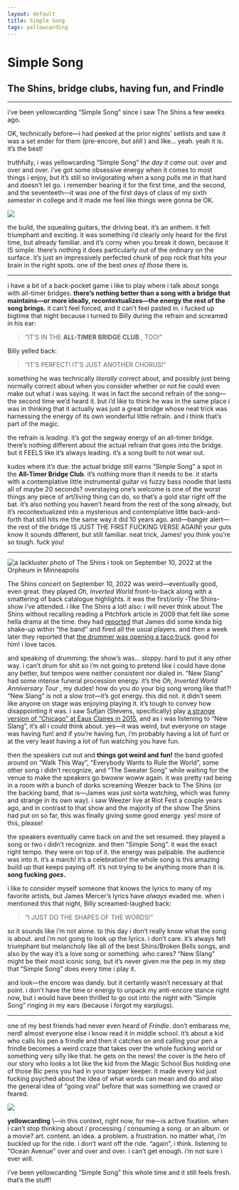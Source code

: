 ```yaml
---
layout: default
title: Simple Song
tags: yellowcarding
---
```


# Simple Song

## The Shins, bridge clubs, having fun, and Frindle

****

i’ve been yellowcarding “Simple Song” since i saw The Shins a few weeks ago. 

OK, technically before—i had peeked at the prior nights’ setlists and saw it was a set ender for them (pre-encore, _but still_ ) and like… yeah. yeah it is. it’s the best!

truthfully, i was yellowcarding “Simple Song” _the day it came out._ over and over and over. i’ve got some obsessive energy when it comes to most things i enjoy, but it’s still so invigorating when a song pulls me in that hard and doesn’t let go. i remember hearing it for the first time, and the second, and the seventeeth—it was one of the first days of class of my sixth semester in college and it made me feel like things were gonna be OK.

<img src="../assets/images/yc/20220929/simplesong.png" class="yc-img">

the build, the squealing guitars, the driving beat. it’s an anthem. it felt triumphant and exciting. it was something i’d clearly only heard for the first time, but already familiar. and it’s corny when you break it down, because it IS simple. there’s nothing it does particularly out of the ordinary on the surface. it’s just an impressively perfected chunk of pop rock that hits your brain in the right spots. one of the best _ones of those_ there is.

* * *

i have a bit of a back-pocket game i like to play where i talk about songs with all-timer bridges. **there’s nothing better than a song with a bridge that maintains—or more ideally, recontextualizes—the energy the rest of the song brings.** it can’t feel forced, and it can’t feel pasted in. i fucked up bigtime that night because i turned to Billy during the refrain and screamed in his ear:

> “IT’S IN THE **ALL-TIMER BRIDGE CLUB** , TOO!”

Billy yelled back: 

> “IT’S PERFECT! IT’S JUST ANOTHER CHORUS!” 

something he was technically *literally* correct about, and possibly just being normally correct about when you consider whether or not he could even make out what i was saying. it was in fact the second refrain of the song—the second time we’d heard it. but i’d like to think he was in the same place i was in thinking that it actually was just a great bridge whose neat trick was harnessing the energy of its own wonderful little refrain. and i think that’s part of the magic.

the refrain is *leading*. it’s got the segway energy of an all-timer bridge. there’s nothing different about the actual refrain that goes into the bridge. but it FEELS like it’s always leading. it’s a song built to not wear out.

kudos where it’s due: the actual bridge still earns “Simple Song” a spot in the **All-Timer Bridge Club**. it’s nothing more than it needs to be. it starts with a contemplative little instrumental guitar vs fuzzy bass noodle that lasts all of maybe 20 seconds? overstaying one’s welcome is one of the worst things any piece of art/living thing can do, so that’s a gold star right off the bat. it’s also nothing you haven’t heard from the rest of the song already, but it’s recontextualized into a mysterious and contemplative little back-and-forth that still hits me the same way it did 10 years ago. and—banger alert—the rest of the bridge IS JUST THE FIRST FUCKING VERSE AGAIN! your guts know it sounds different, but still familiar. neat trick, James! you think you’re so tough. fuck you!

* * *

<img src="../assets/images/yc/20220929/shins.jpg" alt="a lackluster photo of The Shins i took on September 10, 2022 at the Orpheum in Minneapolis" class="yc-img">

The Shins concert on September 10, 2022 was weird—eventually good, even great. they played _Oh, Inverted World_ front-to-back along with a smattering of back catalogue highlights. it was the first/only -The Shins- show i’ve attended. i like The Shins a lot! also: i will never think about The Shins without recalling reading a Pitchfork article in 2009 that felt like some hella drama at the time. they had [reported](https://pitchfork.com/news/35257-shins-james-mercer-spills-about-lineup-changes-new-album-other-projects/) that James did some kinda big shake-up within “the band” and fired all the usual players. and then a week later they reported that [the drummer was opening a taco truck](https://pitchfork.com/news/35321-ex-shins-drummer-to-open-taco-cart/). good for him! i love tacos.

and speaking of drumming: the show’s was… sloppy. hard to put it any other way. i can’t drum for shit so i’m not going to pretend like i could have done any better, but tempos were neither consistent nor dialed in. “New Slang” had some intense funeral procession energy. it’s the _Oh, Inverted World Anniversary Tour_ , my dudes! how do you do your big song wrong like that?! “New Slang” is not a slow trot—it’s got energy. this did not. it didn’t seem like anyone on stage was enjoying playing it. it’s tough to convey how disappointing it was. i saw Sufjan (Stevens, specifically) play [a strange version of “Chicago” at Eaux Claires in 2015](https://www.youtube.com/watch?v=lNluGgo-eXs&t=3020s), and as i was listening to “New Slang”, it’s all i could think about. yes—it was weird, but everyone on stage was having fun! and if you’re having fun, i’m probably having a lot of fun! or at the very least having a lot of fun watching you have fun.

then the speakers cut out and **things got weird and fun!** the band goofed around on “Walk This Way”, “Everybody Wants to Rule the World”, some other song i didn’t recognize, and “The Sweater Song” while waiting for the venue to make the speakers go bwoww woww again. it was pretty rad being in a room with a bunch of dorks screaming Weezer back to The Shins (or the backing band, that is—James was just sorta watching, which was funny and strange in its own way). i saw Weezer live at Riot Fest a couple years ago, and in contrast to that show and the majority of the show The Shins had put on so far, this was finally giving some good energy. yes! more of this, please!

the speakers eventually came back on and the set resumed. they played a song or two i didn’t recognize. and then “Simple Song”. it was the exact right tempo. they were on top of it. the energy was palpable. the audience was into it. it’s a march! it’s a celebration! the whole song is this amazing build up that keeps paying off. it’s not trying to be anything more than it is. **song fucking *goes*.**

i like to consider myself someone that knows the lyrics to many of my favorite artists, but James Mercer’s lyrics have _always_ evaded me. when i mentioned this that night, Billy screamed-laughed back:

> “I JUST DO THE SHAPES OF THE WORDS!” 

so it sounds like i’m not alone. to this day i don’t really know what the song is about. and i’m not going to look up the lyrics. i don’t care. it’s always felt triumphant but melancholy like all of the best Shins/Broken Bells songs, and also by the way it’s a love song or something. who cares? “New Slang” might be their most iconic song, but it’s never given me the pep in my step that “Simple Song” does every time i play it. 

and look—the encore was dandy. but it certainly wasn’t necessary at that point. i don’t have the time or energy to unpack my anti-encore stance right now, but i would have been thrilled to go out into the night with “Simple Song” ringing in my ears (because i forgot my earplugs).

* * *

one of my best friends had never even heard of _Frindle_. don’t embarass me, nerd! almost everyone else i know read it in middle school. it’s about a kid who calls his pen a frindle and then it catches on and calling your pen a frindle becomes a weird craze that takes over the whole fucking world or something very silly like that. he gets on the news! the cover is the hero of our story who looks a lot like the kid from the Magic School Bus holding one of those Bic pens you had in your trapper keeper. it made every kid just fucking psyched about the idea of what words can mean and do and also the general idea of “going viral” before that was something we craved or feared.

<img src="../assets/images/yc/20220929/frindle.jpg" class="yc-img">

 **yellowcarding** \—in this context, right now, for me—is active fixation. when i can’t stop thinking about / processing / consuming a song. or an album. or a movie? art. content. an idea. a problem. a frustration. no matter what, i’m buckled up for the ride. i don’t want off the ride. “again”, i think. listening to “Ocean Avenue” over and over and over. i can’t get enough. i’m not sure i ever will. 

i’ve been yellowcarding “Simple Song” this whole time and it still feels fresh. that’s the stuff!
